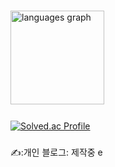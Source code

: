 
###

<div align="left">
  <img src="https://github-readme-stats.vercel.app/api/top-langs?username=dmstjdhdh&locale=en&hide_title=false&layout=compact&card_width=320&langs_count=5&theme=dracula&hide_border=false&order=2" height="150" alt="languages graph"  />
</div>
<img height="12"/>

[![Solved.ac Profile](http://mazassumnida.wtf/api/v2/generate_badge?boj=dmstjdhdh)](https://solved.ac/dmstjdhdh/)

###

 ✍️:개인 블로그: 제작중
e
